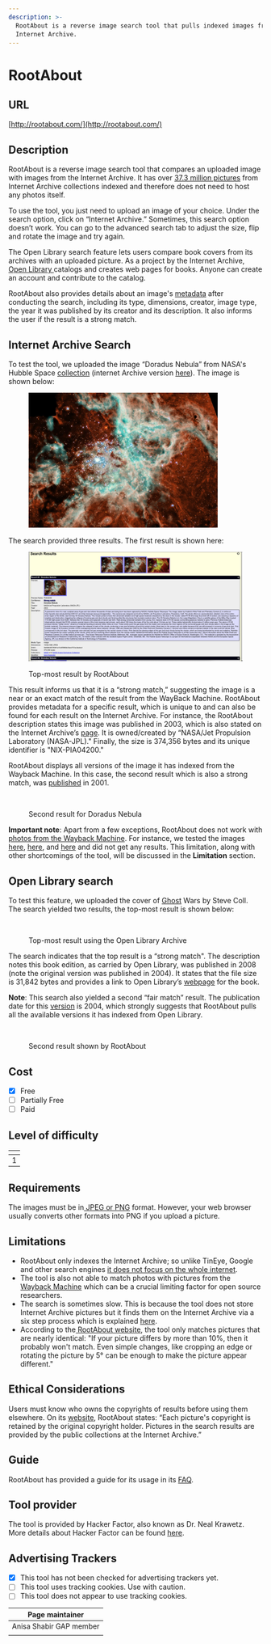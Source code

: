 ```yaml
---
description: >-
  RootAbout is a reverse image search tool that pulls indexed images from the
  Internet Archive.
---
```


# RootAbout

## URL

[http://rootabout.com/](http://rootabout.com/)

## Description

RootAbout is a reverse image search tool that compares an uploaded image with images from the Internet Archive. It has over [37.3 million pictures](https://rootabout.com/faq.php#What%20has%20RootAbout%20indexed) from Internet Archive collections indexed and therefore does not need to host any photos itself.&#x20;

To use the tool, you just need to upload an image of your choice. Under the search option, click on “Internet Archive.” Sometimes, this search option doesn’t work. You can go to the advanced search tab to adjust the size, flip and rotate the image and try again.

The Open Library search feature lets users compare book covers from its archives with an uploaded picture. As a project by the Internet Archive, [Open Library ](https://openlibrary.org/)catalogs and creates web pages for books. Anyone can create an account and contribute to the catalog.

RootAbout also provides details about an image's [metadata](https://rootabout.com/faq.php#What%20is%20RootAbout) after conducting the search, including its type, dimensions, creator, image type, the year it was published by its creator and its description. It also informs the user if the result is a strong match.

## Internet Archive Search

To test the tool, we uploaded the image “Doradus Nebula” from NASA's Hubble Space [collection](https://hubblesite.org/contents/media/images/2001/21/1080-Image.html) (internet Archive version [here](https://archive.org/details/NIX-PIA04200)). The image is shown below:

<figure><img src=".gitbook/assets/root 5.jpg" alt="" width="375"><figcaption></figcaption></figure>

The search provided three results. The first result is shown here:&#x20;

<figure><img src=".gitbook/assets/Root About search result.png" alt=""><figcaption><p>Top-most result by RootAbout</p></figcaption></figure>

This result informs us that it is a “strong match,” suggesting the image is a near or an exact match of the result from the WayBack Machine. RootAbout provides metadata for a specific result, which is unique to and can also be found for each result on the Internet Archive. For instance, the RootAbout description states this image was published in 2003, which is also stated on the Internet Archive’s [page](https://archive.org/details/NIX-PIA04200). It is owned/created by “NASA/Jet Propulsion Laboratory (NASA-JPL)." Finally, the size is 374,356 bytes and its unique identifier is "NIX-PIA04200."

RootAbout displays all versions of the image it has indexed from the Wayback Machine. In this case, the second result which is also a strong match, was [published](https://archive.org/details/PLAN-PIA04200) in 2001.

<figure><img src=".gitbook/assets/Screenshot 2025-01-19 at 6.25.42 PM.png" alt=""><figcaption><p>Second result for Doradus Nebula</p></figcaption></figure>

**Important note**: Apart from a few exceptions, RootAbout does not work with [photos from the Wayback Machine](https://rootabout.com/faq.php#What%20has%20RootAbout%20indexed). For instance, we tested the images [here](https://archive.org/details/dr_future-map-of-the-world-10902000), [here](https://archive.org/details/speed-1970_20220823_1758), and [here](https://archive.org/details/contact_fingerlakes1_5381) and did not get any results. This limitation, along with other shortcomings of the tool, will be discussed in the **Limitation** section.

## **Open Library search**

To test this feature, we uploaded the cover of [Ghost](https://www.penguinrandomhouse.com/books/292947/ghost-wars-by-steve-coll/) Wars by Steve Coll. The search yielded two results, the top-most result is shown below:&#x20;

<figure><img src=".gitbook/assets/Screenshot 2025-01-19 at 4.34.53 PM.png" alt=""><figcaption><p>Top-most result using the Open Library Archive</p></figcaption></figure>

The search indicates that the top result is a “strong match". The description notes this book edition, as carried by Open Library, was published in 2008 (note the original version was published in 2004). It states that the file size is 31,842 bytes and provides a link to Open Library’s [webpage](https://openlibrary.org/books/OL24251547M/Ghost_Wars) for the book.&#x20;

**Note**: This search also yielded a second “fair match” result. The publication date for this [version](https://openlibrary.org/books/OL7361460M/Ghost_Wars) is 2004, which strongly suggests that RootAbout pulls all the available versions it has indexed from Open Library.&#x20;

<figure><img src=".gitbook/assets/Screenshot 2025-01-19 at 4.49.28 PM.png" alt=""><figcaption><p>Second result shown by RootAbout</p></figcaption></figure>

## Cost

* [x] Free
* [ ] Partially Free
* [ ] Paid

## Level of difficulty

<table><thead><tr><th data-type="rating" data-max="5"></th></tr></thead><tbody><tr><td>1</td></tr></tbody></table>

## Requirements

The images must be in[ JPEG or PNG](https://rootabout.com/faq.php#What%20can%20I%20upload) format.  However, your web browser usually converts other formats into PNG if you upload a picture.&#x20;

## Limitations

* RootAbout only indexes the Internet Archive; so unlike TinEye, Google and other search engines [it does not focus on the whole internet](https://rootabout.com/faq.php#Why%20doesnt%20my%20image%20match).&#x20;
* The tool is also not able to match photos with pictures from the [Wayback Machine](https://bellingcat.gitbook.io/toolkit/more/all-tools/internet-archive) which can be a crucial limiting factor for open source researchers.
* The search is sometimes slow. This is because the tool does not store Internet Archive pictures but it finds them on the Internet Archive via a six step process which is explained [here](https://rootabout.com/faq.php#Why%20is%20RootAbout%20sometimes%20slow).
* According to the[ RootAbout website](https://rootabout.com/faq.php#What%20kinds%20of%20pictures%20will%20match), the tool only matches pictures that are nearly identical: "If your picture differs by more than 10%, then it probably won't match. Even simple changes, like cropping an edge or rotating the picture by 5° can be enough to make the picture appear different."&#x20;

## Ethical Considerations

Users must know who owns the copyrights of results before using them elsewhere. On its [website](https://rootabout.com/faq.php), RootAbout states: “Each picture's copyright is retained by the original copyright holder. Pictures in the search results are provided by the public collections at the Internet Archive.”

## Guide

RootAbout has provided a guide for its usage in its [FAQ](https://rootabout.com/faq.php).

## Tool provider

The tool is provided by Hacker Factor, also known as Dr. Neal Krawetz. More details about Hacker Factor can be found [here](https://www.hackerfactor.com/about.php).

## Advertising Trackers

* [x] This tool has not been checked for advertising trackers yet.
* [ ] This tool uses tracking cookies. Use with caution.
* [ ] This tool does not appear to use tracking cookies.

| Page maintainer         |
| ----------------------- |
| Anisa Shabir GAP member |
|                         |
